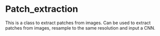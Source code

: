 # Patch_extraction
This is a class to extract patches from images. Can be used to extract patches from images, resample to the same resolution and input a CNN.
